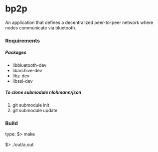 # bp2p
An application that defines a decentralized peer-to-peer network where nodes communicate via bluetooth. 

### Requirements

##### Packages
* libbluetooth-dev
* libarchive-dev
* libz-dev
* libssl-dev

##### To clone submodule nlohmann/json
1. git submodule init
2. git submodule update

### Build
type: $> make<br>     
      $> ./out/a.out

